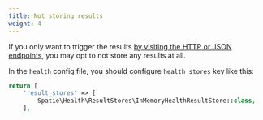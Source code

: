 ```yaml
---
title: Not storing results
weight: 4
---
```


If you only want to trigger the results [by visiting the HTTP or JSON endpoints](
/docs/laravel-health/v1/viewing-results/on-a-webpage#running-the-checks-before-rendering-the-page), you may opt to not store any results at all.

In the `health` config file, you should configure `health_stores` key like this:

```php
return [
    'result_stores' => [
        Spatie\Health\ResultStores\InMemoryHealthResultStore::class,
    ],
```
